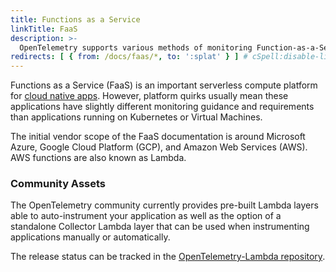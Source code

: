 ```yaml
---
title: Functions as a Service
linkTitle: FaaS
description: >-
  OpenTelemetry supports various methods of monitoring Function-as-a-Service provided by different cloud vendors
redirects: [ { from: /docs/faas/*, to: ':splat' } ] # cSpell:disable-line
---
```


Functions as a Service (FaaS) is an important serverless compute platform for
[cloud native apps]. However, platform quirks usually mean these applications
have slightly different monitoring guidance and requirements than applications
running on Kubernetes or Virtual Machines.

The initial vendor scope of the FaaS documentation is around Microsoft Azure,
Google Cloud Platform (GCP), and Amazon Web Services (AWS). AWS functions are
also known as Lambda.

### Community Assets

The OpenTelemetry community currently provides pre-built Lambda layers able to
auto-instrument your application as well as the option of a standalone Collector
Lambda layer that can be used when instrumenting applications manually or
automatically.

The release status can be tracked in the
[OpenTelemetry-Lambda repository](https://github.com/open-telemetry/opentelemetry-lambda).

[cloud native apps]: https://glossary.cncf.io/cloud-native-apps/
